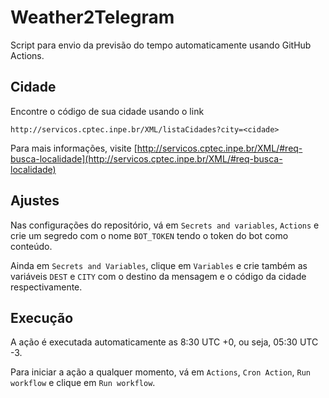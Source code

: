 # Weather2Telegram

Script para envio da previsão do tempo automaticamente usando GitHub Actions.

## Cidade

Encontre o código de sua cidade usando o link

```
http://servicos.cptec.inpe.br/XML/listaCidades?city=<cidade>
```

Para mais informações, visite [http://servicos.cptec.inpe.br/XML/#req-busca-localidade](http://servicos.cptec.inpe.br/XML/#req-busca-localidade)

## Ajustes

Nas configurações do repositório, vá em `Secrets and variables`, `Actions` e crie um segredo com o nome `BOT_TOKEN` tendo o token do bot como conteúdo.

Ainda em `Secrets and Variables`, clique em `Variables` e crie também as variáveis `DEST` e `CITY` com o destino da mensagem e o código da cidade respectivamente.

## Execução

A ação é executada automaticamente as 8:30 UTC +0, ou seja, 05:30 UTC -3.

Para iniciar a ação a qualquer momento, vá em `Actions`, `Cron Action`, `Run workflow` e clique em `Run workflow`.
